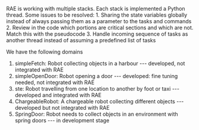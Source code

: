 RAE is working with multiple stacks. Each stack is implemented a Python thread.
Some issues to be resolved:
    1. Sharing the state variables globally instead of always passing them as a parameter to the tasks and commands
    2. Review in the code which portions are critical sections and which are not. Match this with the pseudocode
    3. Handle incoming sequence of tasks as another thread instead of assuming a predefined list of tasks

We have the following domains

1. simpleFetch: Robot collecting objects in a harbour
   --- developed, not integrated with RAE
2. simpleOpenDoor: Robot opening a door
   --- developed: fine tuning needed, not integrated with RAE
3. ste: Robot travelling from one location to another by foot or taxi
   --- developed and integrated with RAE
4. ChargeableRobot: A chargeable robot collecting different objects
   --- developed but not integrated with RAE
5. SpringDoor: Robot needs to collect objects in an environment with spring doors
   --- in development stage

